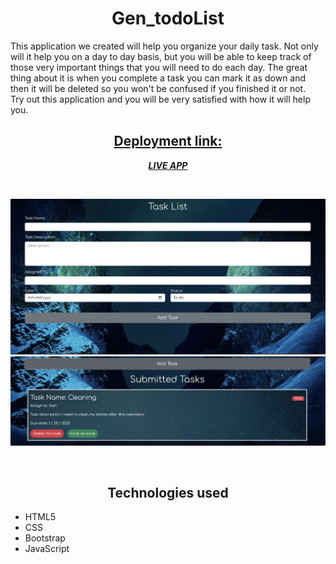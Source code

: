 <!-- header  -->
<h1 style="text-align: center;">Gen_todoList</h1>

<!-- Description  -->
This application we created will help you organize your daily task. Not only will it help you on a day to day basis, but you will be able to keep track of those very important things that you will need to do each day.  The great thing about it is when you complete a task you can mark it as down and then it will be deleted so you won't be confused if you finished it or not. <br >Try out this application and you will be very satisfied with how it will help you.
<br >

<!-- Deployment link  -->
<h2 style="text-align: center; text-decoration: underline">Deployment link:</h2>

***<p style="text-align: center;">[LIVE APP](https://abdelmanaf.github.io/Gen_todoList/)</p>***
<br >

<!-- Images  -->
![alt text](./assets/img/app_image1.png)
![alt text](./assets/img/app_image2.png)

<br >


<!-- Technologies used  -->
<h2 style="text-align: center;">Technologies used</h2>

- HTML5
- CSS
- Bootstrap
- JavaScript